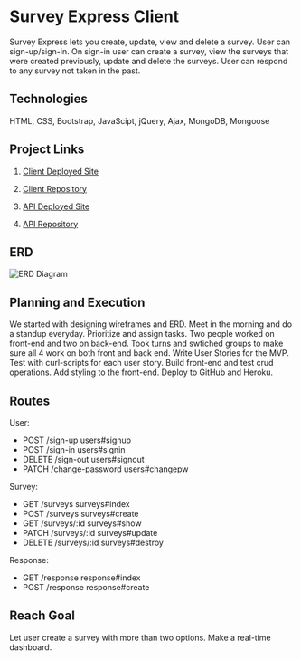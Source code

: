 # Survey Express Client
Survey Express lets you create, update, view and delete a survey. User can
sign-up/sign-in. On sign-in user can create a survey, view the surveys that
were created previously, update and delete the surveys. User can respond to any
survey not taken in the past.

## Technologies
  HTML, CSS, Bootstrap, JavaScipt, jQuery, Ajax, MongoDB, Mongoose

## Project Links
1. [Client Deployed Site](https://wdi-30-team-4.github.io/survey-express-client/)

2. [Client Repository](https://github.com/wdi-30-team-4/survey-express-client)

3. [API Deployed Site](https://polar-woodland-60280.herokuapp.com/)

4. [API Repository](https://github.com/wdi-30-team-4/survey-express-api)

## ERD
![ERD Diagram](https://res.cloudinary.com/lucasl/image/upload/v1553714996/Screen_Shot_2019-03-27_at_3.25.58_PM.png)

## Planning and Execution
  We started with designing wireframes and ERD.
  Meet in the morning and do a standup everyday. Prioritize and assign tasks.
  Two people worked on front-end and two on back-end.
  Took turns and swtiched groups to make sure all 4 work on both front and back end.
  Write User Stories for the MVP.
  Test with curl-scripts for each user story.
  Build front-end and test crud operations.
  Add styling to the front-end.
  Deploy to GitHub and Heroku.

## Routes

User:
 * POST /sign-up     users#signup
 * POST /sign-in     users#signin
 * DELETE /sign-out  users#signout
 * PATCH /change-password  users#changepw

Survey:
 * GET    /surveys     surveys#index
 * POST /surveys  surveys#create
 * GET    /surveys/:id     surveys#show
 * PATCH    /surveys/:id     surveys#update
 * DELETE /surveys/:id  surveys#destroy

Response:
 * GET /response response#index
 * POST /response response#create

## Reach Goal
  Let user create a survey with more than two options.
  Make a real-time dashboard.

